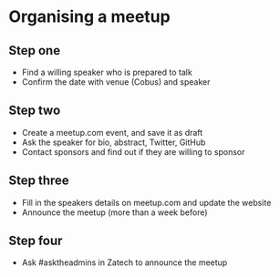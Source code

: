 # Organising a meetup

## Step one

- Find a willing speaker who is prepared to talk
- Confirm the date with venue (Cobus) and speaker

## Step two

- Create a meetup.com event, and save it as draft
- Ask the speaker for bio, abstract, Twitter, GitHub
- Contact sponsors and find out if they are willing to sponsor

## Step three

- Fill in the speakers details on meetup.com and update the website
- Announce the meetup (more than a week before)

## Step four

- Ask #asktheadmins in Zatech to announce the meetup
